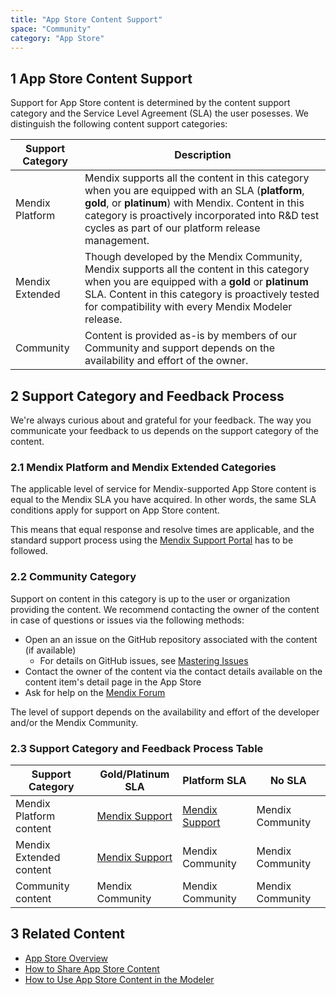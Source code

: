```yaml
---
title: "App Store Content Support"
space: "Community"
category: "App Store"
---
```


## 1 App Store Content Support

Support for App Store content is determined by the content support category and the Service Level Agreement (SLA) the user posesses. We distinguish the following content support categories:

Support Category | Description
--- | ---
Mendix Platform | Mendix supports all the content in this category when you are equipped with an SLA (**platform**, **gold**, or **platinum**) with Mendix. Content in this category is proactively incorporated into R&D test cycles as part of our platform release management.
Mendix Extended | Though developed by the Mendix Community, Mendix supports all the content in this category when you are equipped with a **gold** or **platinum** SLA. Content in this category is proactively tested for compatibility with every Mendix Modeler release.
Community | Content is provided as-is by members of our Community and support depends on the availability and effort of the owner.

## 2 Support Category and Feedback Process

We're always curious about and grateful for your feedback. The way you communicate your feedback to us depends on the support category of the content.

### 2.1 Mendix Platform and Mendix Extended Categories

The applicable level of service for Mendix-supported App Store content is equal to the Mendix SLA you have acquired. In other words, the same SLA conditions apply for support on App Store content.

This means that equal response and resolve times are applicable, and the standard support process using the [Mendix Support Portal](https://support.mendix.com) has to be followed.

### 2.2 Community Category

Support on content in this category is up to the user or organization providing the content. We recommend contacting the owner of the content in case of questions or issues via the following methods:

* Open an an issue on the GitHub repository associated with the content (if available) 
    * For details on GitHub issues, see [Mastering Issues](https://guides.github.com/features/issues/)
* Contact the owner of the content via the contact details available on the content item's detail page in the App Store
* Ask for help on the [Mendix Forum](https://mxforum.mendix.com/)

The level of support depends on the availability and effort of the developer and/or the Mendix Community.

### 2.3 Support Category and Feedback Process Table

| Support Category  | Gold/Platinum SLA | Platform SLA | No SLA |
| --- | --- | --- | --- |
| Mendix Platform content | [Mendix Support](https://developers.mendix.com/support/)   | [Mendix Support](https://developers.mendix.com/support/) | Mendix Community |
| Mendix Extended content | [Mendix Support](https://developers.mendix.com/support/)   | Mendix Community | Mendix Community |
| Community content | Mendix Community | Mendix Community | Mendix Community |

## 3 Related Content

* [App Store Overview](app-store-overview)
* [How to Share App Store Content](share-app-store-content)
* [How to Use App Store Content in the Modeler](/community/use-app-store-content-in-the-modeler)
